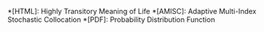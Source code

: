 *[HTML]: Highly Transitory Meaning of Life
*[AMISC]: Adaptive Multi-Index Stochastic Collocation
*[PDF]: Probability Distribution Function
